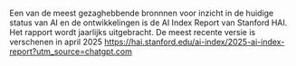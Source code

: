 
Een van de meest gezaghebbende bronnnen voor inzicht in de huidige status van AI en de ontwikkelingen is de AI Index Report van Stanford HAI.
Het rapport wordt jaarlijks uitgebracht.
De meest recente versie is verschenen in april 2025
https://hai.stanford.edu/ai-index/2025-ai-index-report?utm_source=chatgpt.com